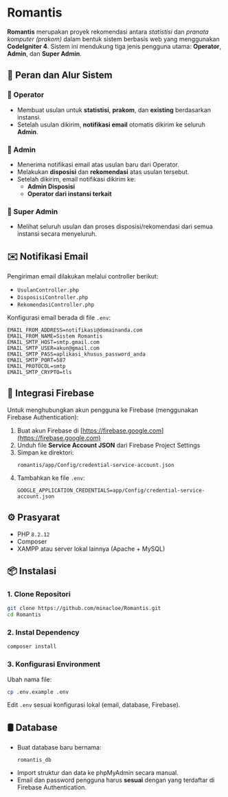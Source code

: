 # Romantis

**Romantis** merupakan proyek rekomendasi antara *statistisi* dan *pranata komputer (prakom)* dalam bentuk sistem berbasis web yang menggunakan **CodeIgniter 4**. Sistem ini mendukung tiga jenis pengguna utama: **Operator**, **Admin**, dan **Super Admin**.

## 👥 Peran dan Alur Sistem

### 🔹 Operator
- Membuat usulan untuk **statistisi**, **prakom**, dan **existing** berdasarkan instansi.
- Setelah usulan dikirim, **notifikasi email** otomatis dikirim ke seluruh **Admin**.

### 🔸 Admin
- Menerima notifikasi email atas usulan baru dari Operator.
- Melakukan **disposisi** dan **rekomendasi** atas usulan tersebut.
- Setelah dikirim, email notifikasi dikirim ke:
  - **Admin Disposisi**
  - **Operator dari instansi terkait**

### 🔻 Super Admin
- Melihat seluruh usulan dan proses disposisi/rekomendasi dari semua instansi secara menyeluruh.

## ✉️ Notifikasi Email

Pengiriman email dilakukan melalui controller berikut:

- `UsulanController.php`
- `DisposisiController.php`
- `RekomendasiController.php`

Konfigurasi email berada di file `.env`:

```env
EMAIL_FROM_ADDRESS=notifikasi@domainanda.com
EMAIL_FROM_NAME=Sistem Romantis
EMAIL_SMTP_HOST=smtp.gmail.com
EMAIL_SMTP_USER=akun@gmail.com
EMAIL_SMTP_PASS=aplikasi_khusus_password_anda
EMAIL_SMTP_PORT=587
EMAIL_PROTOCOL=smtp
EMAIL_SMTP_CRYPTO=tls
```

## 🔐 Integrasi Firebase

Untuk menghubungkan akun pengguna ke Firebase (menggunakan Firebase Authentication):

1. Buat akun Firebase di [https://firebase.google.com](https://firebase.google.com)
2. Unduh file **Service Account JSON** dari Firebase Project Settings
3. Simpan ke direktori:
   ```
   romantis/app/Config/credential-service-account.json
   ```
4. Tambahkan ke file `.env`:
   ```env
   GOOGLE_APPLICATION_CREDENTIALS=app/Config/credential-service-account.json
   ```

## ⚙️ Prasyarat

- PHP `8.2.12`
- Composer
- XAMPP atau server lokal lainnya (Apache + MySQL)

## 📦 Instalasi

### 1. Clone Repositori
```bash
git clone https://github.com/minacloe/Romantis.git
cd Romantis
```

### 2. Instal Dependency
```bash
composer install
```

### 3. Konfigurasi Environment
Ubah nama file:
```bash
cp .env.example .env
```

Edit `.env` sesuai konfigurasi lokal (email, database, Firebase).

## 🛢️ Database

- Buat database baru bernama:
  ```
  romantis_db
  ```
- Import struktur dan data ke phpMyAdmin secara manual.
- Email dan password pengguna harus **sesuai** dengan yang terdaftar di Firebase Authentication.
